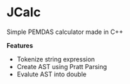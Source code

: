 # JCalc
Simple PEMDAS calculator made in C++

**Features**
- Tokenize string expression
- Create AST using Pratt Parsing
- Evalute AST into double

